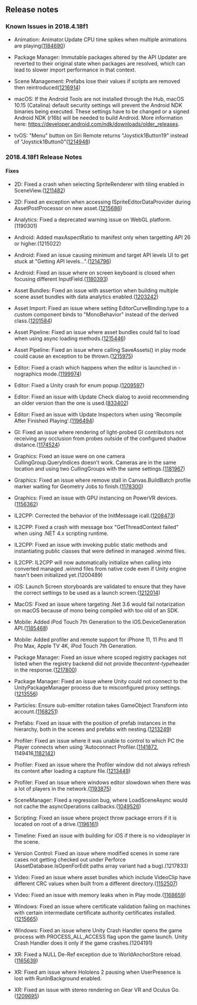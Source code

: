 ## Release notes

### Known Issues in 2018.4.18f1

-   Animation: Animator.Update CPU time spikes when multiple animations are playing([1184690](https://issuetracker.unity3d.com/issues/animator-dot-update-cpu-time-spikes-when-multiple-animations-are-playing))

-   Package Manager: Immutable packages altered by the API Updater are reverted to their original state when packages are resolved, which can lead to slower import performance in that context.

-   Scene Management: Prefabs lose their values if scripts are removed then reintroduced([1216914](https://issuetracker.unity3d.com/issues/prefabs-lose-their-values-if-scripts-are-removed-then-reintroduced))

-   macOS: If the Android Tools are not installed through the Hub, macOS 10.15 (Catalina) default security settings will prevent the Android NDK binaries being executed. These settings have to be changed or a signed Android NDK (r16b) will be needed to build Android. More information here: https://developer.android.com/ndk/downloads/older_releases.

-   tvOS: \"Menu\" button on Siri Remote returns \"Joystick1Button19\" instead of \"Joystick1Button0\"([1214948](https://issuetracker.unity3d.com/issues/tvos-menu-button-on-siri-remote-returns-joystick1button19-instead-of-joystick1button0))

### 2018.4.18f1 Release Notes

#### Fixes

-   2D: Fixed a crash when selecting SpriteRenderer with tiling enabled in SceneView.([1211482](https://issuetracker.unity3d.com/issues/crash-on-memory-allocation-when-double-clicking-a-sprite-which-size-is-reassigned-in-ondrawgizmos))

-   2D: Fixed an exception when accessing ISpriteEditorDataProvider during AssetPostProcessor on new asset.([1215686](https://issuetracker.unity3d.com/issues/initialising-ispriteeditordataprovider-results-in-null-reference-exception))

-   Analytics: Fixed a deprecated warning issue on WebGL platform.(1190301)

-   Android: Added maxAspectRatio to manifest only when targetting API 26 or higher.(1215022)

-   Android: Fixed an issue causing minimum and target API levels UI to get stuck at \"Getting API levels\...\".([1214796](https://issuetracker.unity3d.com/issues/android-minimum-api-level-and-target-api-level-lists-are-empty-when-there-is-no-internet-connection))

-   Android: Fixed an issue where on screen keyboard is closed when focusing different InputField.([1180393](https://issuetracker.unity3d.com/issues/android-on-screen-keyboard-is-closed-when-focusing-different-inputfield))

-   Asset Bundles: Fixed an issue with assertion when building multiple scene asset bundles with data analytics enabled.([1203242](https://issuetracker.unity3d.com/issues/building-asset-bundles-causes-an-assertion-pluginappendices-dot-size-equals-1-on-the-editor))

-   Asset Import: Fixed an issue where setting EditorCurveBinding.type to a custom component binds to \"MonoBehavior\" instead of the derived class.([1201584](https://issuetracker.unity3d.com/issues/setting-editorcurvebinding-dot-type-to-a-custom-component-bind-to-monobehavior-instead-of-the-derived-class))

-   Asset Pipeline: Fixed an issue where asset bundles could fail to load when using async loading methods.([1215446](https://issuetracker.unity3d.com/issues/asset-bundles-fail-to-load-when-using-async-loading-methods))

-   Asset Pipeline: Fixed an issue where calling SaveAssets() in play mode could cause an exception to be thrown.([1215975](https://issuetracker.unity3d.com/issues/assetdatabase-dot-saveassets-throws-an-exception-the-specified-path-is-not-of-a-legal-form-empty-while-in-play-mode))

-   Editor: Fixed a crash which happens when the editor is launched in -nographics mode.([1199974](https://issuetracker.unity3d.com/issues/batchmode-with-nographics-crashes-on-guiview-createrenderview-when-checking-layout))

-   Editor: Fixed a Unity crash for enum popup.([1209597](https://issuetracker.unity3d.com/issues/editor-crashes-silently-when-assertion-is-not-met-after-calling-editorguilayout-dot-enumpopup))

-   Editor: Fixed an issue with Update Check dialog to avoid recommending an older version than the one is used.([833402](https://issuetracker.unity3d.com/issues/unity-update-dialog-suggests-an-older-version))

-   Editor: Fixed an issue with Update Inspectors when using \'Recompile After Finished Playing\'.([1196494](https://issuetracker.unity3d.com/issues/inspector-window-fails-to-update-when-saving-a-script-with-recompile-after-finished-playing-setting-applied-during-playmode))

-   GI: Fixed an issue where rendering of light-probed GI contributors not receiving any occlusion from probes outside of the configured shadow distance.([1174524](https://issuetracker.unity3d.com/issues/subtractive-mixed-lighting-used-with-a-static-shadows-only-object-changes-when-reloading-the-scene-or-entering-play-mode))

-   Graphics: Fixed an issue were on one camera CullingGroup.QueryIndices doesn\'t work. Cameras are in the same location and using two CullingGroups with the same settings.([1181967](https://issuetracker.unity3d.com/issues/cullinggroup-dot-queryindices-only-returns-results-for-one-camera))

-   Graphics: Fixed an issue where remove stall in Canvas.BuildBatch profile marker waiting for Geometry Jobs to finish.([1178300](https://issuetracker.unity3d.com/issues/semaphore-dot-waitforsignal-causes-a-slow-editor-when-entering-play-mode))

-   Graphics: Fixed an issue with GPU instancing on PowerVR devices.([1156362](https://issuetracker.unity3d.com/issues/android-glsl-unexpected-struct-parameter-errors-when-using-drawmeshinstanced-on-powervr-gpu))

-   IL2CPP: Corrected the behavior of the InitMessage icall.([1208473](https://issuetracker.unity3d.com/issues/ios-player-crashes-when-using-dns-dot-endgethostaddresses-and-unloadunusedassets))

-   IL2CPP: Fixed a crash with message box \"GetThreadContext failed\" when using .NET 4.x scripting runtime.

-   IL2CPP: Fixed an issue with invoking public static methods and instantiating public classes that were defined in managed .winmd files.

-   IL2CPP: IL2CPP will now automatically initialize when calling into converted managed .winmd files from native code even if Unity engine hasn\'t been initialized yet.(1200489)

-   iOS: Launch Screen storyboards are validated to ensure that they have the correct settings to be used as a launch screen.([1212014](https://issuetracker.unity3d.com/issues/ios-application-crashes-on-launch-if-storyboard-is-used-as-launch-screen))

-   MacOS: Fixed an issue where targeting .Net 3.6 would fail notarization on macOS because of mono being compiled with too old of an SDK.

-   Mobile: Added iPod Touch 7th Generation to the iOS.DeviceGeneration API.([1185468](https://issuetracker.unity3d.com/issues/ios-seventh-generation-ipod-touch-is-not-recognized-using-device-dot-generation))

-   Mobile: Added profiler and remote support for iPhone 11, 11 Pro and 11 Pro Max, Apple TV 4K, iPod Touch 7th Generation.

-   Package Manager: Fixed an issue where scoped registry packages not listed when the registry backend did not provide the*content-type*header in the response.([1217800](https://issuetracker.unity3d.com/issues/2019-dot-3-package-manager-does-not-list-packages-from-scoped-registries))

-   Package Manager: Fixed an issue where Unity could not connect to the UnityPackageManager process due to misconfigured proxy settings.([1213556](https://issuetracker.unity3d.com/issues/as-a-user-i-want-unity-to-be-able-to-connect-to-upm-without-having-to-customize-unity-noproxy))

-   Particles: Ensure sub-emitter rotation takes GameObject Transform into account.([1168251](https://issuetracker.unity3d.com/issues/sub-emitter-created-particle-systems-rotation-is-inconsistent-when-rotating-the-main-particle-system))

-   Prefabs: Fixed an issue with the position of prefab instances in the hierarchy, both in the scenes and prefabs with nesting.([1213249](https://issuetracker.unity3d.com/issues/prefab-hierarchy-is-reordered-after-upgrading-a-project-to-a-newer-version-of-unity))

-   Profiler: Fixed an issue where it was unable to control to which PC the Player connects when using \'Autoconnect Profiler.([1141872](https://issuetracker.unity3d.com/issues/player-profiler-profiler-keeps-connecting-to-the-same-player-even-if-its-not-restarted), 1149416,[1182142](https://issuetracker.unity3d.com/issues/unable-to-control-to-which-pc-the-player-connects-when-using-autoconnect-profiler))

-   Profiler: Fixed an issue where the Profiler window did not always refresh its content after loading a capture file.([1213449](https://issuetracker.unity3d.com/issues/profiler-data-does-not-automatically-refresh-when-loaded-from-a-file))

-   Profiler: Fixed an issue where windows editor slowdown when there was a lot of players in the network.([1193875](https://issuetracker.unity3d.com/issues/profiling-the-editor-while-running-a-development-build-causes-a-flood-of-udp-packets))

-   SceneManager: Fixed a regression bug, where LoadSceneAsync would not cache the asyncOperations callbacks.([1049526](https://issuetracker.unity3d.com/issues/after-loading-editorapplication-dot-loadlevelasyncinplaymode-the-subscribed-completed-event-doesnt-triggers))

-   Scripting: Fixed an issue where project throw package errors if it is located on root of a drive.([1196161](https://issuetracker.unity3d.com/issues/having-a-project-in-the-root-directory-of-a-drive-causes-directorynotfoundexception-errors))

-   Timeline: Fixed an issue with building for iOS if there is no videoplayer in the scene.

-   Version Control: Fixed an issue where modified scenes in some rare cases not getting checked out under Perforce (AssetDatabase.IsOpenForEdit paths array variant had a bug).(1217833)

-   Video: Fixed an issue where asset bundles which include VideoClip have different CRC values when built from a different directory.([1152507](https://issuetracker.unity3d.com/issues/asset-bundles-which-include-videoclip-have-different-crc-values-when-built-from-a-different-directory))

-   Video: Fixed an issue with memory leaks when in Play mode.([1168659](https://issuetracker.unity3d.com/issues/videoplayer-leaks-memory-when-in-play-mode))

-   Windows: Fixed an issue where certificate validation failing on machines with certain intermediate certificate authority certificates installed.([1215665](https://issuetracker.unity3d.com/issues/unitywebrequest-fails-to-verify-certificate-when-lets-encrypt-authority-x1-certificate-is-present-in-system-trust-store))

-   Windows: Fixed an issue where Unity Crash Handler opens the game process with PROCESS_ALL_ACCESS flag upon the game launch. Unity Crash Handler does it only if the game crashes.(1204191)

-   XR: Fixed a NULL De-Ref exception due to WorldAnchorStore reload.([1165639](https://issuetracker.unity3d.com/issues/hololens-worldanchorstore-throws-an-argumentnullexception-when-calling-save-method))

-   XR: Fixed am issue where Hololens 2 pausing when UserPresence is lost with RunInBackground enabled.

-   XR: Fixed an issue with stereo rendering on Gear VR and Oculus Go.([1209695](https://issuetracker.unity3d.com/issues/stereoscopic-rendering-broken-on-2019-dot-2-14-plus-on-oculus-go))
